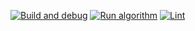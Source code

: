 [![Build and debug](https://github.com/Serious-senpai/soict-2024/actions/workflows/tests.yml/badge.svg)](https://github.com/Serious-senpai/soict-2024/actions/workflows/tests.yml)
[![Run algorithm](https://github.com/Serious-senpai/soict-2024/actions/workflows/solve.yml/badge.svg)](https://github.com/Serious-senpai/soict-2024/actions/workflows/solve.yml)
[![Lint](https://github.com/Serious-senpai/soict-2024/actions/workflows/lint.yml/badge.svg)](https://github.com/Serious-senpai/soict-2024/actions/workflows/lint.yml)
